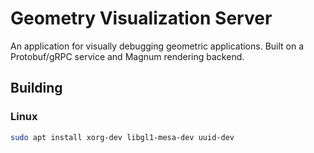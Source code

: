 Geometry Visualization Server
=============================

An application for visually debugging geometric applications. 
Built on a Protobuf/gRPC service and Magnum rendering backend.

Building
--------

### Linux

```bash
sudo apt install xorg-dev libgl1-mesa-dev uuid-dev
```
